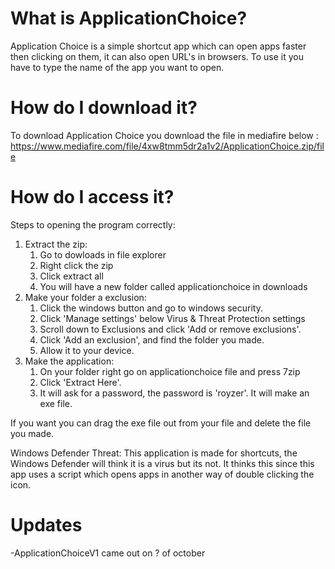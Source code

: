 # What is ApplicationChoice?
Application Choice is a simple shortcut app which can open apps faster then clicking on them, it can also open URL's in browsers. To use it you have to type the name of the app you want to open.


# How do I download it?
To download Application Choice you download the file in mediafire below :
https://www.mediafire.com/file/4xw8tmm5dr2a1v2/ApplicationChoice.zip/file


# How do I access it?
Steps to opening the program correctly:
1. Extract the zip:
	1. Go to dowloads in file explorer
	2. Right click the zip
	3. Click extract all
	4. You will have a new folder called applicationchoice in downloads
3. Make your folder a exclusion:
	1. Click the windows button and go to windows security.
	2. Click 'Manage settings' below Virus & Threat Protection settings
	3. Scroll down to Exclusions and click 'Add or remove exclusions'.
	4. Click 'Add an exclusion', and find the folder you made.
	5. Allow it to your device.
4. Make the application:
	1. On your folder right go on applicationchoice file and press 7zip
	2. Click 'Extract Here'.
	3. It will ask for a password, the password is 'royzer'.
	It will make an exe file.

If you want you can drag the exe file out from your file and delete the file you made.
	
Windows Defender Threat:
This application is made for shortcuts, the Windows Defender will think it is a virus but its not.
It thinks this since this app uses a script which opens apps in another way of double clicking the icon.

# Updates
-ApplicationChoiceV1 came out on ? of october

